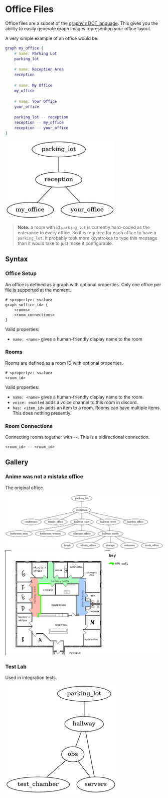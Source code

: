 # Office Files

Office files are a subset of the [graphviz DOT language][dot].
This gives you the ability to easily generate graph images representing your office layout.

A very simple example of an office would be:

```dot
graph my_office {
    # name: Parking Lot
    parking_lot

    # name: Reception Area
    reception

    # name: My Office
    my_office

    # name: Your Office
    your_office

    parking_lot -- reception
    reception -- my_office
    reception -- your_office
}
```

![my_office rendered](./example.png)

> **Note:** a room with id `parking_lot` is currently hard-coded as the enterance to every office. So it is required for each office to have a `parking_lot`. It probably took more keystrokes to type this message than it would take to just make it configurable.

## Syntax

### Office Setup

An office is defined as a graph with optional properties.
Only one office per file is supported at the moment.

```
# <property>: <value>
graph <office_id> {
    <rooms>
    <room_connections>
}
```

Valid properties:
- `name: <name>` gives a human-friendly display name to the room

### Rooms

Rooms are defined as a room ID with optional properties.

```
# <property>: <value>
<room_id>
```

Valid properties:
- `name: <name>` gives a human-friendly display name to the room.
- `voice: enabled` adds a voice channel to this room in discord.
- `has: <item_id>` adds an item to a room. Rooms can have multiple items. This does nothing presently.

### Room Connections

Connecting rooms together with `--`. This is a bidirectional connection.

```
<room_id> -- <room_id>
```

## Gallery

### Anime was not a mistake office

The original office.

![awnam](./awnam.png)
![awnam layout](./awnam_layout.png)

### Test Lab

Used in integration tests.

![test_lab](./test_lab.png)

[dot]: https://en.wikipedia.org/wiki/DOT_(graph_description_language)
